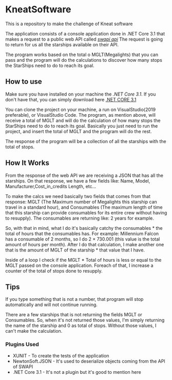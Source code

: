 # KneatSoftware

This is a repository to make the challenge of Kneat software

The application consists of a console application done in .NET Core 3.1 that makes a request to a public web API called *[swapi api](https://swapi.co/)*
The request is going to return for us all the starships available on their API.

The program works based on the total o MGLT(Megalights) that you can pass and
the program will do the calculations to discover how many stops the StarShips need to do to reach its goal.

## How to use

Make sure you have installed on your machine the *.NET Core 3.1*. If you don't have that, you can simply download here
[.NET CORE 3.1](https://dotnet.microsoft.com/download/dotnet-core/3.1)

You can clone the project on your machine, a run on VisualStudio(2019 preferable), or VisualStudio Code.
The program, as mention above, will receive a total of MGLT and will do the calculation of how many stops the StarShips need to do to reach its goal.
Basically you just need to run the project, and insert the total of MGLT and the program will do the rest.

The response of the program will be a collection of all the starships with the total of stops.

## How It Works

From the response of the web API we are receiving a JSON that has all the starships. On that response, we have a few fields like: Name, Model, Manufacturer,Cost_in_credits Length, etc...

To make the calcs we need basically two fields that comes from that response: MGLT (The Maximum number of Megalights this starship can travel in a standard hour), and
Consumables (The maximum length of time that this starship can provide consumables for its entire crew without having to resupply). The consumables are returning like:
2 years for example.

So, with that in mind, what I do it's basically catchy the consumables * the total of hours that the consumables has. For example: Millennium Falcon has a consumable of
2 months, so I do 2 × 730.001 (this value is the total amount of hours per month). After I do that calculation, I make another one that is the amount of MGLT of the starship * that value that I have.

Inside of a loop I check if the MGLT * Total of hours is less or equal to the MGLT passed on the console application. Foreach of that, I increase a counter of the total of stops done to resupply.

## Tips

If you type something that is not a number, that program will stop automatically and will not continue running.

There are a few starships that is not returning the fields MGLT or Consumables. So, when it's not returned those values, I'm simply returning the name of the starship
and 0 as total of stops. Without those values, I can't make the calculation.

### Plugins Used

* XUNIT - To create the tests of the application
* NewtonSoft.JSON - It's used to deserialize objects coming from the API of SWAPI
* .NET Core 3.1 - It's not a plugin but it's good to mention here
